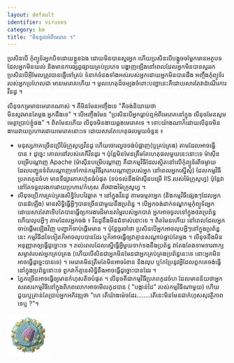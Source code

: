 ```yaml
---
layout: default
identifier: viruses
category: km
title: "មិន​ខ្វល់​អំពី​មេរោគ ។"
---
```


ប្រសិន​បើ​ កុំព្យូទ័រ​​អ្នក​បិទ​ដោយ​ខ្លួន​ឯង ដោយ​មិន​បាន​សួរ​អ្នក​ ហើយ​ប្រសិន​បើ​​​បង្អួច​ចម្លែក​ 
​មាន​អត្ថបទ​ដែល​អ្នក​មិន​យល់​ និង​មាន​ការ​ផ្សព្វ​ផ្សាយ​គ្រប់​ប្រភេទ 
បង្ហាញ​ឡើង​ នៅ​ពេល​ដែល​អ្នក​មិន​បាន​សួរ​រក​ ប្រសិន​បើ​​​អ៊ីមែល​ត្រូវ​បាន​ផ្ញើ​ទៅ​គ្រប់​ 
​​ទំនាក់​ទំនង​ទាំង​អស់​របស់​អ្នក​ ដោយ​អ្នក​​មិន​បាន​ដឹង អញ្ចឹង​កុំព្យូទ័រ​របស់​អ្នក​ប្រហែល​ជា​
មាន​មេរោគ​ហើយ​ ។ មូល​ហេតុ​​​​ដ៏​ចម្បង​ចំពោះ​បញ្ហា​នេះ​ គឺ​ដោយ​​សារតែ​វា​ដំណើរការ​វីនដូ ។

លីនុច​កម្រ​មាន​មេរោគ​ណាស់​ ។ គឺ​មិន​មែន​អញ្ចឹង​ទេ​ "គឺ​ចង់​និយាយ​​ថា  
មិន​សូវ​មាន​តែ​ម្តង​ អ្នក​ដឹង​ទេ​" ។ បើ​អញ្ចឹង​​មែន​ "ប្រសិន​បើ​អ្នក​ធ្លាប់​​ឮ​អំពី​មេរោគ​​នៅ​ក្នុង​ 
​លីនុច​មែន​​ សូម​មេត្តា​ប្រាប់​ខ្ញុំ​ផង​" ។  ពិត​មែន​ហើយ​ លីនុច​មិន​ងាយ​ឆ្លង​មេរោគ​ទេ​ ។
ទោះ​យ៉ាង​ណា​ក៏​ដោយ​ លីនុច​​មិនងាយ​វាយ​ប្រហារ​ដោយ​មេរោគ​​នោះ​ទេ​ ដោយ​សារ​តែ​​ហេតុផល​មួយ​ចំនួន ៖

<ul>

<li>មនុស្ស​ភាគ​ច្រើន​ប្រើ​ម៉ៃ​ក្រូសូហ្វ​វីនដូ​ ហើយ​ចោរ​លួច​ចង់​បំផ្លាញ​ 
 (ឬ​គ្រប់​គ្រង) តាម​ដែល​អាច​ធ្វើ​បាន ៖ ​ដូច្នេះ​ គោល​ដៅ​របស់​គេ​គឺ​វីនដូរ ។ 
ប៉ុន្តែ​មិន​មែន​ត្រឹម​តែ​ហេតុ​ផល​មួយ​​នេះ​នោះ​ទេ​  ម៉ាស៊ីន​បម្រើ​បណ្តាញ​ Apache  (ម៉ាស៊ីន​បម្រើ​បណ្តាញ​ គឺ​ជា​ 
កម្មវិធី​ដែល​ស្ថិត​នៅ​លើ​កុំព្យូទ័រ​ពី​ចម្ងាយ ​ដែល​បញ្ជូន​​ទំព័រ​បណ្តាញ​ទៅ​កាន់​ 
កម្មវិធី​រុក​រក​បណ្ដាញ​​របស់​អ្នក​ នៅ​ពេល​អ្នក​ស្នើសុំ​) ដែល​កម្មវិធី​ប្រភព​កូដ​ចំហ
មាន​ទី​ផ្សារ​ភាគ​ហ៊ុន​ធំ​បំផុត​ (​ទប់​ទល់​នឹង​​ម៉ាស៊ីន​បម្រើ​  IIS របស់​ម៉ៃក្រូសូហ្វ) ប៉ុន្តែ​វា​នៅ​តែ​ទទួល​រង​ការ​វាយ​ប្រហារ​/កំហុស​ <i>តិច​​</i>  
ជាង​​ម៉ៃក្រូសូហ្វ ។</li>

<li>លីនុច​ប្រើ​ការ​គ្រប់​គ្រង​​សិទ្ធិ​បែប​វៃ​ឆ្លាត​ ។ នៅ​ក្នុង​វីនដូ តាម​ធម្មតា​អ្នក​ (និង​កម្មវិធី​ 
​ផ្សេងៗ​​ដែល​អ្នក​បាន​ដំឡើង​)​ ​មាន​សិទ្ធិ​​ធ្វើ​អ្វី​ៗ​​បាន​ច្រើន​​ជា​មួយ​នឹង​ 
ប្រព័ន្ធ​ ។ បើ​អ្នក​ចង់​ដាក់​ទណ្ឌ​កម្ម​​កុំព្យូទ័រ​អ្នក​ ដោយ​សារ​តែ​វា​ទើប​តែ​បាន​ 
ធ្វើ​ឲ្យ​ការងារ​ដ៏​មាន​តម្លៃ​របស់​អ្នក​បាត់​ អ្នក​អាច​ចូល​ទៅ​ក្នុង​ថត​ប្រព័ន្ធ​ ហើយ​
លុប​អ្វី​ៗ​ ​​តាមដែល​​​អ្នកចង់​ ៖ វីន​ដូ​នឹង​មិនជំទាស់​នោះ​​ទេ​ ។ ពិត​មែន​ហើយ​ នៅ​ពេល​​ដែល​អ្នក​​​ចាប់​ផ្តើម​ឡើង​វិញ​​​ បញ្ហា​ក៏​ចាប់​ផ្តើម​មាន ។ ប៉ុន្តែ​ចូរ​ចាំ​ថា​ ​ប្រសិន​បើ​អ្នក​អាច​លុប​អ្វីៗ​នៅ​ 
ក្នុង​ប្រព័ន្ធ​នេះ​ កម្មវិធី​ដទៃ​ទៀត​ក៏​អាច​លុប​បាន​ដែរ ឬ​ក៏​អាច​ធ្វើ​ឲ្យ​វា​គ្មាន​សណ្តាប់​ធ្នាប់​តែ​ម្តង​ ។ លីនុច​នឹង​ 
មិន​អនុញ្ញាត​ឲ្យ​ធ្វើ​ដូច្នោះ​ទេ​ ។ រាល់​​ពេល​ដែល​ស្នើធ្វើ​អ្វី​មួយ​ទាក់​ទង​នឹង​ 
ប្រព័ន្ធ វា​តែងតែង​ទាមទារ​ពាក្យ​សម្ងាត់​របស់​អ្នក​គ្រប់​គ្រង (ហើយ​បើ​សិន​ជា​​អ្នក​មិន​មែន​ជា​ 
អ្នក​គ្រប់​គ្រង​​ប្រព័ន្ធ​នេះ​ទេ​ នោះ​អ្នក​​​មិន​អាច​ធ្វើ​ដូច្នេះ​បាន​ទេ) ។ មេ​រោគ​មិន​ត្រឹម​តែ​មិន​អាច​ 
រំខាន និង​លុប ឬកែប្រែ​នូវ​អ្វី​ដែល​ពួក​គេ​ចង់​ធ្វើ​នៅ​ក្នុង​ប្រព័ន្ធ​នោះ​ទេ​ ពួក​វា​ 
ក៏​គ្មានសិទ្ធិ​នឹង​អាច​ធ្វើ​ដូច្នោះ​បាន​ដែរ​ ។</li>

<li>ភ្នែក​ច្រើន​អាច​ធ្វើ​ឲ្យ​មាន​កំហុស​តិច​បំផុត​ ។ លីនុច​គឺ​ជា​កម្មវិធី​ប្រភព​កូដ​ចំហ​ ដែល​មាន​ន័យ​ថា​ 
អ្នក​សរសេរ​កម្មវិធី​​នៅ​ក្នុង​ពិភពលោក​​អាច​មើល​កូដ​បាន​ ( "បង្កាន់​ដៃ​" របស់​កម្មវិធី​ណាមួយ​) ហើយ​​​ជួយ​
ឬ​គ្រាន់​តែ​ប្រាប់​អ្នក​អភិវឌ្ឍ​ថា "ហេ  តើ​យ៉ាង​ម៉េច​ដែរ​........តើ​នេះ​​​មិន​មែន​ជា​កំហុស​សុវត្ថិភាព​​ទេ​ឬ ?"។</li>

</ul>

<img src="/img/viruses_thumb.png" />




